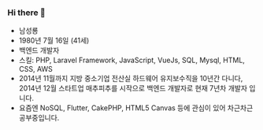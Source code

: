 ### Hi there 👋

* 남성룡
* 1980년 7월 16일 (41세)
* 백엔드 개발자
* 스킬: PHP, Laravel Framework, JavaScript, VueJs, SQL, Mysql, HTML, CSS, AWS
* 2014년 11월까지 지방 중소기업 전산실 하드웨어 유지보수직을 10년간 다니다, 
  2014년 12월 스타트업 매추피추를 시작으로 백엔드 개발자로 현재 7년차 개발자 입니다.
* 요즘엔 NoSQL, Flutter, CakePHP, HTML5 Canvas 등에 관심이 있어 차근차근 공부중입니다.
